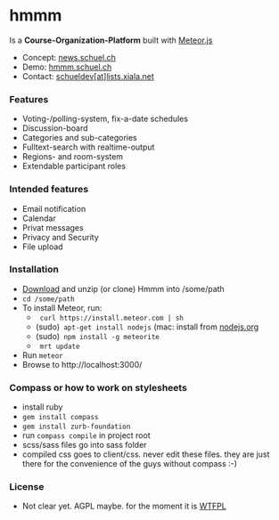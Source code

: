 hmmm
====

Is a **Course-Organization-Platform** built with [Meteor.js](http://meteor.com)

- Concept: [news.schuel.ch](news.schuel.ch "our blog")
- Demo: [hmmm.schuel.ch](hmmm.schuel.ch "runing here")
- Contact: [schueldev[at]lists.xiala.net](mailto:schueldev[_at_]lists.xiala.net "write us")

### Features
- Voting-/polling-system, fix-a-date schedules
- Discussion-board
- Categories and sub-categories
- Fulltext-search with realtime-output
- Regions- and room-system
- Extendable participant roles

### Intended features
- Email notification
- Calendar
- Privat messages
- Privacy and Security
- File upload

### Installation
- [Download](https://github.com/schuel/hmmm/archive/master.zip) and unzip (or clone) Hmmm into /some/path
- `cd /some/path`
- To install Meteor, run:
    - ` curl https://install.meteor.com | sh`
    - (sudo)` apt-get install nodejs`  (mac: install from [nodejs.org](nodejs.org)
    - (sudo)` npm install -g meteorite`
    - ` mrt update`
- Run `meteor`
- Browse to http://localhost:3000/

### Compass or how to work on stylesheets
- install ruby
- `gem install compass`
- `gem install zurb-foundation`
- run `compass compile` in project root
- scss/sass files go into sass folder
- compiled css goes to client/css. never edit these files. they are just there for the convenience of the guys without compass :-)

### License
- Not clear yet. AGPL maybe. for the moment it is [WTFPL](http://www.wtfpl.net)
